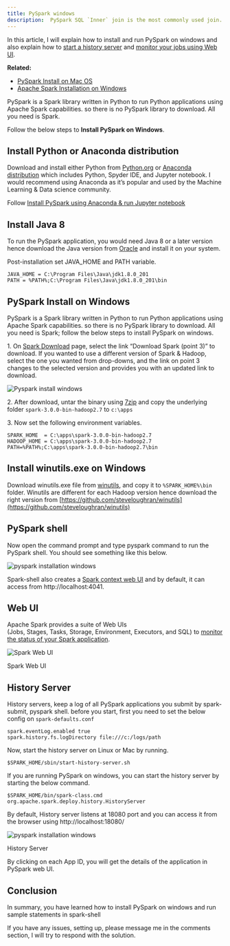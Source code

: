 ```yaml
---
title: PySpark windows
description:  PySpark SQL `Inner` join is the most commonly used join. It joins two DataFrames on key columns, and if keys don't match, the rows are dropped from both datasets (`emp` & `dept`)
---
```


In this article, I will explain how to install and run PySpark on windows and also explain how to [start a history server](https://sparkbyexamples.com/spark/spark-history-server-to-monitor-applications/) and [monitor your jobs using Web UI](https://sparkbyexamples.com/spark/spark-web-ui-understanding/).

**Related:**

*   [PySpark Install on Mac OS](https://sparkbyexamples.com/pyspark/how-to-install-pyspark-on-mac/)
*   [Apache Spark Installation on Windows](https://sparkbyexamples.com/spark/apache-spark-installation-on-windows/)

PySpark is a Spark library written in Python to run Python applications using Apache Spark capabilities. so there is no PySpark library to download. All you need is Spark.

Follow the below steps to **Install PySpark on Windows**.

Install Python or Anaconda distribution
---------------------------------------

Download and install either Python from [Python.org](https://www.python.org/downloads/windows/) or [Anaconda distribution](https://www.anaconda.com/) which includes Python, Spyder IDE, and Jupyter notebook. I would recommend using Anaconda as it’s popular and used by the Machine Learning & Data science community.

Follow [Install PySpark using Anaconda & run Jupyter notebook](https://sparkbyexamples.com/pyspark/install-pyspark-in-anaconda-jupyter-notebook/)

**Install Java 8**
------------------

To run the PySpark application, you would need Java 8 or a later version hence download the Java version from [Oracle](https://www.oracle.com/technetwork/java/javase/downloads/jdk8-downloads-2133151.html) and install it on your system.

Post-installation set JAVA\_HOME and PATH variable.

    
    JAVA_HOME = C:\Program Files\Java\jdk1.8.0_201
    PATH = %PATH%;C:\Program Files\Java\jdk1.8.0_201\bin
    

**PySpark** Install on Windows
------------------------------

PySpark is a Spark library written in Python to run Python applications using Apache Spark capabilities. so there is no PySpark library to download. All you need is Spark; follow the below steps to install PySpark on windows.

1\. On [Spark Download](https://spark.apache.org/downloads.html) page, select the link “Download Spark (point 3)” to download. If you wanted to use a different version of Spark & Hadoop, select the one you wanted from drop-downs, and the link on point 3 changes to the selected version and provides you with an updated link to download.

![Pyspark install windows](https://sparkbyexamples.com/ezoimgfmt/i0.wp.com/sparkbyexamples.com/wp-content/uploads/2020/08/pyspark-installation.jpg?resize=565%2C148&ssl=1)

2\. After download, untar the binary using [7zip](https://www.7-zip.org/download.html) and copy the underlying folder `spark-3.0.0-bin-hadoop2.7` to `c:\apps`

3\. Now set the following environment variables.

    
    SPARK_HOME  = C:\apps\spark-3.0.0-bin-hadoop2.7
    HADOOP_HOME = C:\apps\spark-3.0.0-bin-hadoop2.7
    PATH=%PATH%;C:\apps\spark-3.0.0-bin-hadoop2.7\bin
    

Install winutils.exe on Windows
-------------------------------

Download winutils.exe file from [winutils](https://github.com/steveloughran/winutils/blob/master/hadoop-2.7.1/bin/winutils.exe), and copy it to `%SPARK_HOME%\bin` folder. Winutils are different for each Hadoop version hence download the right version from [https://github.com/steveloughran/winutils](https://github.com/steveloughran/winutils)

PySpark shell
-------------

Now open the command prompt and type pyspark command to run the PySpark shell. You should see something like this below.

![pyspark installation windows](https://sparkbyexamples.com/ezoimgfmt/i0.wp.com/sparkbyexamples.com/wp-content/uploads/2020/08/pyspark-shell.jpg?resize=668%2C127&ssl=1)

Spark-shell also creates a [Spark context web UI](https://sparkbyexamples.com/spark/spark-web-ui-understanding/) and by default, it can access from http://localhost:4041.

Web UI
------

Apache Spark provides a suite of Web UIs (Jobs, Stages, Tasks, Storage, Environment, Executors, and SQL) to [monitor the status of your Spark application](https://sparkbyexamples.com/spark/spark-web-ui-understanding/).

![Spark Web UI](https://sparkbyexamples.com/ezoimgfmt/i0.wp.com/sparkbyexamples.com/wp-content/uploads/2020/08/spark-web-ui.png?resize=755%2C501&ssl=1)

Spark Web UI

History Server
--------------

History servers, keep a log of all PySpark applications you submit by spark-submit, pyspark shell. before you start, first you need to set the below config on `spark-defaults.conf`

    
    spark.eventLog.enabled true
    spark.history.fs.logDirectory file:///c:/logs/path
    

Now, start the history server on Linux or Mac by running.

    
    $SPARK_HOME/sbin/start-history-server.sh
    

If you are running PySpark on windows, you can start the history server by starting the below command.

    
    $SPARK_HOME/bin/spark-class.cmd org.apache.spark.deploy.history.HistoryServer
    

By default, History server listens at 18080 port and you can access it from the browser using http://localhost:18080/

![pyspark installation windows](https://sparkbyexamples.com/ezoimgfmt/i0.wp.com/sparkbyexamples.com/wp-content/uploads/2020/08/spark-history-server-1.png?resize=1024%2C465&ssl=1)

History Server

By clicking on each App ID, you will get the details of the application in PySpark web UI.

Conclusion
----------

In summary, you have learned how to install PySpark on windows and run sample statements in spark-shell

If you have any issues, setting up, please message me in the comments section, I will try to respond with the solution.